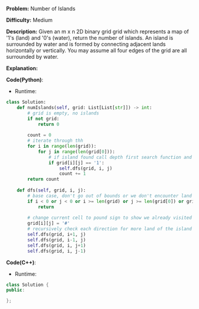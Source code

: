 **Problem:** Number of Islands

**Difficulty:** Medium

**Description:** Given an m x n 2D binary grid grid which represents a map of '1's (land) and '0's (water), return the number of islands. An island is surrounded by water and is formed by connecting adjacent lands horizontally or vertically. You may assume all four edges of the grid are all surrounded by water.

**Explanation:**
<text here>


**Code(Python)**:

* Runtime: 
```Python
class Solution:
    def numIslands(self, grid: List[List[str]]) -> int:
        # grid is empty, no islands
        if not grid:
            return 0
        
        count = 0
        # iterate through thh
        for i in range(len(grid)):
            for j in range(len(grid[0])):
                # if island found call depth first search function and increase our count
                if grid[i][j] == '1':
                    self.dfs(grid, i, j)
                    count += 1
        return count
    
    def dfs(self, grid, i, j):
        # base case, don't go out of bounds or we don't encounter land
        if i < 0 or j < 0 or i >= len(grid) or j >= len(grid[0]) or grid[i][j] != '1':
            return
        
        # change current cell to pound sign to show we already visited it
        grid[i][j] = '#'
        # recursively check each direction for more land of the island
        self.dfs(grid, i+1, j)
        self.dfs(grid, i-1, j)
        self.dfs(grid, i, j+1)
        self.dfs(grid, i, j-1)
```

**Code(C++)**:
* Runtime: 
```C++
class Solution {
public:

};
```
